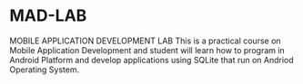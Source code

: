 # MAD-LAB
MOBILE APPLICATION DEVELOPMENT LAB
This is a practical course on Mobile Application Development and student will
learn how to program in Android Platform and develop applications using SQLite that run on
Andriod Operating System.
